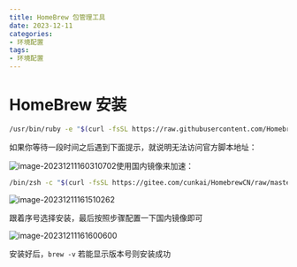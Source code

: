 ```yaml
---
title: HomeBrew 包管理工具
date: 2023-12-11
categories:
- 环境配置
tags:
- 环境配置
---
```

# HomeBrew 安装

```bash
/usr/bin/ruby -e "$(curl -fsSL https://raw.githubusercontent.com/Homebrew/install/master/install)"
```

如果你等待一段时间之后遇到下面提示，就说明无法访问官方脚本地址：

![image-20231211160310702](https://xinwang-1258200068.cos.ap-guangzhou.myqcloud.com/imgs/202312111603734.png)使用国内镜像来加速：

```bash
/bin/zsh -c "$(curl -fsSL https://gitee.com/cunkai/HomebrewCN/raw/master/Homebrew.sh)"
```

![image-20231211161510262](https://xinwang-1258200068.cos.ap-guangzhou.myqcloud.com/imgs/202312111615284.png)

跟着序号选择安装，最后按照步骤配置一下国内镜像即可

![image-20231211161600600](https://xinwang-1258200068.cos.ap-guangzhou.myqcloud.com/imgs/202312111616616.png)

安装好后，`brew -v` 若能显示版本号则安装成功